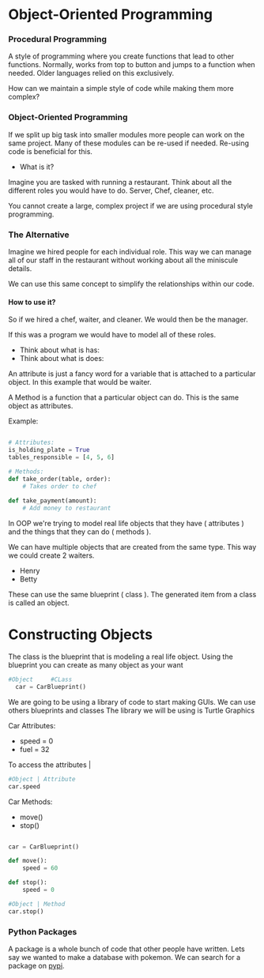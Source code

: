 # Object-Oriented Programming

### Procedural Programming

A style of programming where you create functions that lead to other functions. 
Normally, works from top to button and jumps to a function when needed.
Older languages relied on this exclusively.

How can we maintain a simple style of code while making them more complex?

### Object-Oriented Programming

If we split up big task into smaller modules more people can work on the same project.
Many of these modules can be re-used if needed. Re-using code is beneficial for this.

- What is it?

Imagine you are tasked with running a restaurant. Think about all the different roles you
would have to do. Server, Chef, cleaner, etc.

You cannot create a large, complex project if we are using procedural style programming.

### The Alternative

Imagine we hired people for each individual role. This way we can manage all of our staff
in the restaurant without working about all the miniscule details.

We can use this same concept to simplify the relationships within our code.

#### How to use it?

So if we hired a chef, waiter, and cleaner. We would then be the manager.

If this was a program we would have to model all of these roles.

- Think about what is has:
- Think about what is does:

An attribute is just a fancy word for a variable that is attached to a particular object.
In this example that would be waiter.

A Method is a function that a particular object can do. This is the same object as
attributes.

Example:
```python

# Attributes:
is_holding_plate = True
tables_responsible = [4, 5, 6]

# Methods:
def take_order(table, order):
    # Takes order to chef
    
def take_payment(amount):
    # Add money to restaurant

```
In OOP we're trying to model real life objects that they have ( attributes ) and the 
things that they can do ( methods ).

We can have multiple objects that are created from the same type. This way we could create
2 waiters.

- Henry
- Betty

These can use the same blueprint ( class ). The generated item from a class is called an
object.

# Constructing Objects

The class is the blueprint that is modeling a real life object. Using the blueprint you 
can create as many object as your want

```python
#Object     #CLass
  car = CarBlueprint()

```
We are going to be using a library of code to start making GUIs.
We can use others blueprints and classes
The library we will be using is Turtle Graphics

Car Attributes:
- speed = 0
- fuel = 32

To access the attributes | 
```python
#Object | Attribute
car.speed
```

Car Methods:
- move()
- stop()

```python

car = CarBlueprint()

def move():
    speed = 60

def stop():
    speed = 0

#Object | Method
car.stop()
```

### Python Packages

A package is a whole bunch of code that other people have written. Lets say we wanted to
make a database with pokemon. We can search for a package on [pypi](pypi.org).





